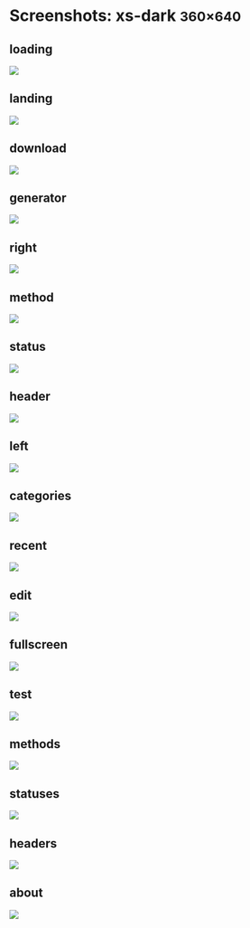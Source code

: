 # Screenshots: xs-dark <small>360&times;640</small>

## loading

[![](./images/dark_xs_01_loading.png)](./images/dark_xs_01_loading.png)

## landing

[![](./images/dark_xs_02_landing.png)](./images/dark_xs_02_landing.png)

## download

[![](./images/dark_xs_03_download.png)](./images/dark_xs_03_download.png)

## generator

[![](./images/dark_xs_04_generator.png)](./images/dark_xs_04_generator.png)

## right

[![](./images/dark_xs_05_right.png)](./images/dark_xs_05_right.png)

## method

[![](./images/dark_xs_06_method.png)](./images/dark_xs_06_method.png)

## status

[![](./images/dark_xs_07_status.png)](./images/dark_xs_07_status.png)

## header

[![](./images/dark_xs_08_header.png)](./images/dark_xs_08_header.png)

## left

[![](./images/dark_xs_09_left.png)](./images/dark_xs_09_left.png)

## categories

[![](./images/dark_xs_10_categories.png)](./images/dark_xs_10_categories.png)

## recent

[![](./images/dark_xs_11_recent.png)](./images/dark_xs_11_recent.png)

## edit

[![](./images/dark_xs_12_edit.png)](./images/dark_xs_12_edit.png)

## fullscreen

[![](./images/dark_xs_13_fullscreen.png)](./images/dark_xs_13_fullscreen.png)

## test

[![](./images/dark_xs_14_test.png)](./images/dark_xs_14_test.png)

## methods

[![](./images/dark_xs_15_methods.png)](./images/dark_xs_15_methods.png)

## statuses

[![](./images/dark_xs_16_statuses.png)](./images/dark_xs_16_statuses.png)

## headers

[![](./images/dark_xs_17_headers.png)](./images/dark_xs_17_headers.png)

## about

[![](./images/dark_xs_18_about.png)](./images/dark_xs_18_about.png)

